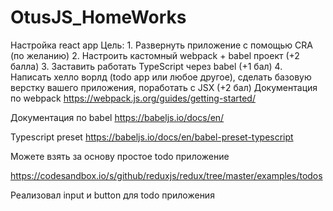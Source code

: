 # OtusJS_HomeWorks
Настройка react app
Цель: 1. Развернуть приложение с помощью CRA (по желанию) 2. Настроить кастомный webpack + babel проект (+2 балла) 3. Заставить работать TypeScript через babel (+1 бал) 4. Написать хелло ворлд (todo app или любое другое), сделать базовую верстку вашего приложения, поработать с JSX (+2 бал)
Документация по webpack
https://webpack.js.org/guides/getting-started/

Документация по babel
https://babeljs.io/docs/en/

Typescript preset https://babeljs.io/docs/en/babel-preset-typescript

Можете взять за основу простое todo приложение

https://codesandbox.io/s/github/reduxjs/redux/tree/master/examples/todos


Реализовал input и button для todo приложения